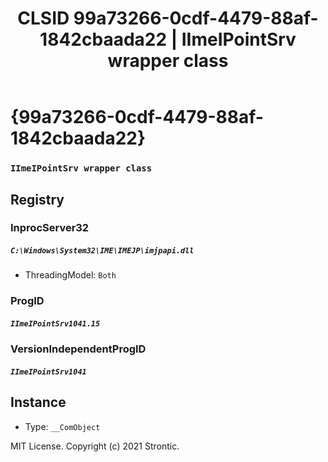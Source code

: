 ﻿---
title: "CLSID 99a73266-0cdf-4479-88af-1842cbaada22 | IImeIPointSrv wrapper class"
excerpt: What is COM-Object CLSID 99a73266-0cdf-4479-88af-1842cbaada22?
---

# {99a73266-0cdf-4479-88af-1842cbaada22}

### `IImeIPointSrv wrapper class`

## Registry


### InprocServer32

##### `C:\Windows\System32\IME\IMEJP\imjpapi.dll`
* ThreadingModel: `Both`

### ProgID

##### `IImeIPointSrv1041.15`

### VersionIndependentProgID

##### `IImeIPointSrv1041`

## Instance

* Type: `__ComObject`

MIT License. Copyright (c) 2021 Strontic.


